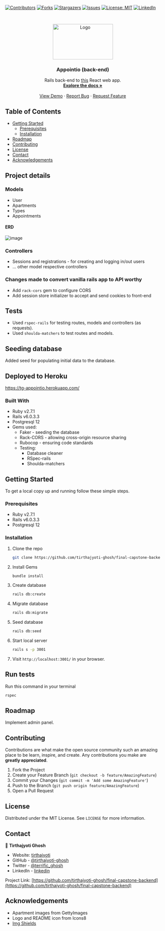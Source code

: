 <!--
*** Thanks for checking out this README Template. If you have a suggestion that would
*** make this better, please fork the repo and create a pull request or simply open
*** an issue with the tag "enhancement".
*** Thanks again! Now go create something AMAZING! :D
-->

<!-- PROJECT SHIELDS -->
<!--
*** I'm using markdown "reference style" links for readability.
*** Reference links are enclosed in brackets [ ] instead of parentheses ( ).
*** See the bottom of this document for the declaration of the reference variables
*** for contributors-url, forks-url, etc. This is an optional, concise syntax you may use.
*** https://www.markdownguide.org/basic-syntax/#reference-style-links
-->
[![Contributors][contributors-shield]][contributors-url]
[![Forks][forks-shield]][forks-url]
[![Stargazers][stars-shield]][stars-url]
[![Issues][issues-shield]][issues-url]
[![License: MIT][license-shield]][license-url]
[![LinkedIn][linkedin-shield]][linkedin-url]

<!-- PROJECT LOGO -->
<br />
<p align="center">
  <a href="https://github.com/tirthajyoti-ghosh/final-capstone-backend">
    <img src="https://user-images.githubusercontent.com/57726348/95655344-3ae8de00-0b24-11eb-9c34-1fac11fecfcc.png" alt="Logo" width="195" height="115">
  </a>

  <h3 align="center">Appointio (back-end)</h3>

  <p align="center">
    Rails back-end to <a href="https://github.com/tirthajyoti-ghosh/final-capstone-frontend">this</a> React web app.
    <br />
    <a href="https://github.com/tirthajyoti-ghosh/final-capstone-backend"><strong>Explore the docs »</strong></a>
    <br />
    <br />
    <a href="https://github.com/tirthajyoti-ghosh/final-capstone-backend">View Demo</a>
    ·
    <a href="https://github.com/tirthajyoti-ghosh/final-capstone-backend/issues">Report Bug</a>
    ·
    <a href="https://github.com/tirthajyoti-ghosh/final-capstone-backend/issues">Request Feature</a>
  </p>
</p>

<!-- TABLE OF CONTENTS -->
## Table of Contents

* [Getting Started](#getting-started)
  * [Prerequisites](#prerequisites)
  * [Installation](#installation)
* [Roadmap](#roadmap)
* [Contributing](#contributing)
* [License](#license)
* [Contact](#contact)
* [Acknowledgements](#acknowledgements)

## Project details

### Models

* User
* Apartments
* Types
* Appointments

#### ERD

![image](https://user-images.githubusercontent.com/57726348/95857620-80521900-0d79-11eb-93df-2508bb9bb3cc.png)

### Controllers

* Sessions and registrations - for creating and logging in/out users
* ... other model respective controllers

### Changes made to convert vanilla rails app to API worthy

* Add `rack-cors` gem to configure CORS
* Add session store initializer to accept and send cookies to front-end

## Tests

* Used `rspec-rails` for testing routes, models and controllers (as requests). 
* Used `shoulda-matchers` to test routes and models.

## Seeding database

Added seed for populating initial data to the database.

## Deployed to Heroku

https://tg-appointio.herokuapp.com/

### Built With

* Ruby v2.7.1
* Rails v6.0.3.3
* Postgresql 12
* Gems used:
  * Faker - seeding the database
  * Rack-CORS - allowing cross-origin resource sharing
  * Rubocop - ensuring code standards
  * Testing:
    * Database cleaner
    * RSpec-rails
    * Shoulda-matchers

<!-- GETTING STARTED -->
## Getting Started

To get a local copy up and running follow these simple steps.

### Prerequisites

* Ruby v2.7.1
* Rails v6.0.3.3
* Postgresql 12

### Installation

1. Clone the repo

    ```sh
    git clone https://github.com/tirthajyoti-ghosh/final-capstone-backend.git
    ```

2. Install Gems

    ```sh
    bundle install
    ```

3. Create database

    ```sh
    rails db:create
    ```

4. Migrate database

    ```sh
    rails db:migrate
    ```

5. Seed database

    ```sh
    rails db:seed
    ```

6. Start local server

    ```sh
    rails s -p 3001
    ```

7. Visit `http://localhost:3001/` in your browser.

## Run tests

Run this command in your terminal

```sh
rspec
```

<!-- ROADMAP -->
## Roadmap

Implement admin panel.

<!-- CONTRIBUTING -->
## Contributing

Contributions are what make the open source community such an amazing place to be learn, inspire, and create. Any contributions you make are **greatly appreciated**.

1. Fork the Project
2. Create your Feature Branch (`git checkout -b feature/AmazingFeature`)
3. Commit your Changes (`git commit -m 'Add some AmazingFeature'`)
4. Push to the Branch (`git push origin feature/AmazingFeature`)
5. Open a Pull Request

<!-- LICENSE -->
## License

Distributed under the MIT License. See `LICENSE` for more information.

<!-- CONTACT -->
## Contact

👤 **Tirthajyoti Ghosh**

- Website: [tirthajyoti](https://tirthajyoti-ghosh.github.io/Portfolio/)
- GitHub - [@tirthajyoti-ghosh](https://github.com/tirthajyoti-ghosh)
- Twitter - [@terrific_ghosh](https://twitter.com/terrific_ghosh)
- LinkedIn - [linkedin](https://www.linkedin.com/in/tirthajyoti-ghosh/)

Project Link: [https://github.com/tirthajyoti-ghosh/final-capstone-backend](https://github.com/tirthajyoti-ghosh/final-capstone-backend)

<!-- ACKNOWLEDGEMENTS -->
## Acknowledgements

* Apartment images from GettyImages
* Logo and README icon from Icons8
* [Img Shields](https://shields.io)

<!-- MARKDOWN LINKS & IMAGES -->
<!-- https://www.markdownguide.org/basic-syntax/#reference-style-links -->
[contributors-shield]: https://img.shields.io/github/contributors/tirthajyoti-ghosh/final-capstone-backend.svg?style=flat-square
[contributors-url]: https://github.com/tirthajyoti-ghosh/final-capstone-backend/graphs/contributors
[forks-shield]: https://img.shields.io/github/forks/tirthajyoti-ghosh/final-capstone-backend.svg?style=flat-square
[forks-url]: https://github.com/tirthajyoti-ghosh/final-capstone-backend/network/members
[stars-shield]: https://img.shields.io/github/stars/tirthajyoti-ghosh/final-capstone-backend.svg?style=flat-square
[stars-url]: https://github.com/tirthajyoti-ghosh/final-capstone-backend/stargazers
[issues-shield]: https://img.shields.io/github/issues/tirthajyoti-ghosh/final-capstone-backend.svg?style=flat-square
[issues-url]: https://github.com/tirthajyoti-ghosh/final-capstone-backend/issues
[license-shield]: https://img.shields.io/badge/License-MIT-yellow.svg
[license-url]: https://github.com/tirthajyoti-ghosh/final-capstone-backend/blob/development/LICENSE
[linkedin-shield]: https://img.shields.io/badge/-LinkedIn-black.svg?style=flat-square&logo=linkedin&colorB=555
[linkedin-url]: https://www.linkedin.com/in/tirthajyoti-ghosh/
